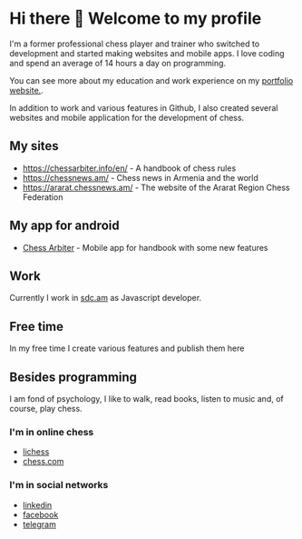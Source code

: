 # Hi there 👋 Welcome to my profile
I'm a former professional chess player and trainer who switched to development and started making websites and mobile apps. I love coding and spend an average of 14 hours a day on programming.

You can see more about my education and work experience on my 
[portfolio website.](https://portfolio-sage-eta-45.vercel.app/).

In addition to work and various features in Github, I also created several websites and mobile application for the development of chess.

## My sites
- https://chessarbiter.info/en/ - A handbook of chess rules
- https://chessnews.am/ - Chess news in Armenia and the world
- https://ararat.chessnews.am/ - The website of the Ararat Region Chess Federation

## My app for android
- [Chess Arbiter](https://play.google.com/store/apps/details?id=com.chessarbiter) - Mobile app for handbook with some new features

## Work

Currently I work in [sdc.am](https://sdc.am/) as Javascript developer.

## Free time

In my free time I create various features and publish them here

## Besides programming

I am fond of psychology, I like to walk, read books, listen to music and, of course, play chess.

### I'm in online chess
- [lichess](https://lichess.org/@/artiom1401)
- [chess.com](https://www.chess.com/member/artiom_suqiasyan)

### I'm in social networks
- [linkedin](https://am.linkedin.com/in/artyomsukiasyan)
- [facebook](https://www.facebook.com/artiomsuqiasyan97)
- [telegram](https://t.me/artyom1401)
